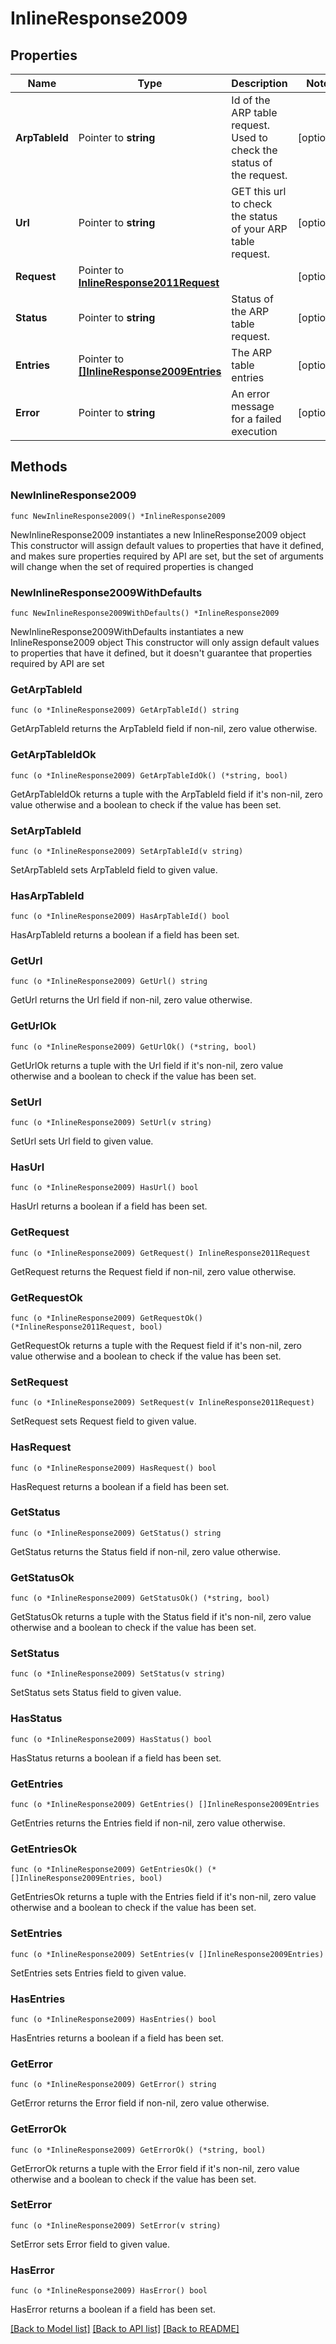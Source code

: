 # InlineResponse2009

## Properties

Name | Type | Description | Notes
------------ | ------------- | ------------- | -------------
**ArpTableId** | Pointer to **string** | Id of the ARP table request. Used to check the status of the request. | [optional] 
**Url** | Pointer to **string** | GET this url to check the status of your ARP table request. | [optional] 
**Request** | Pointer to [**InlineResponse2011Request**](InlineResponse2011Request.md) |  | [optional] 
**Status** | Pointer to **string** | Status of the ARP table request. | [optional] 
**Entries** | Pointer to [**[]InlineResponse2009Entries**](InlineResponse2009Entries.md) | The ARP table entries | [optional] 
**Error** | Pointer to **string** | An error message for a failed execution | [optional] 

## Methods

### NewInlineResponse2009

`func NewInlineResponse2009() *InlineResponse2009`

NewInlineResponse2009 instantiates a new InlineResponse2009 object
This constructor will assign default values to properties that have it defined,
and makes sure properties required by API are set, but the set of arguments
will change when the set of required properties is changed

### NewInlineResponse2009WithDefaults

`func NewInlineResponse2009WithDefaults() *InlineResponse2009`

NewInlineResponse2009WithDefaults instantiates a new InlineResponse2009 object
This constructor will only assign default values to properties that have it defined,
but it doesn't guarantee that properties required by API are set

### GetArpTableId

`func (o *InlineResponse2009) GetArpTableId() string`

GetArpTableId returns the ArpTableId field if non-nil, zero value otherwise.

### GetArpTableIdOk

`func (o *InlineResponse2009) GetArpTableIdOk() (*string, bool)`

GetArpTableIdOk returns a tuple with the ArpTableId field if it's non-nil, zero value otherwise
and a boolean to check if the value has been set.

### SetArpTableId

`func (o *InlineResponse2009) SetArpTableId(v string)`

SetArpTableId sets ArpTableId field to given value.

### HasArpTableId

`func (o *InlineResponse2009) HasArpTableId() bool`

HasArpTableId returns a boolean if a field has been set.

### GetUrl

`func (o *InlineResponse2009) GetUrl() string`

GetUrl returns the Url field if non-nil, zero value otherwise.

### GetUrlOk

`func (o *InlineResponse2009) GetUrlOk() (*string, bool)`

GetUrlOk returns a tuple with the Url field if it's non-nil, zero value otherwise
and a boolean to check if the value has been set.

### SetUrl

`func (o *InlineResponse2009) SetUrl(v string)`

SetUrl sets Url field to given value.

### HasUrl

`func (o *InlineResponse2009) HasUrl() bool`

HasUrl returns a boolean if a field has been set.

### GetRequest

`func (o *InlineResponse2009) GetRequest() InlineResponse2011Request`

GetRequest returns the Request field if non-nil, zero value otherwise.

### GetRequestOk

`func (o *InlineResponse2009) GetRequestOk() (*InlineResponse2011Request, bool)`

GetRequestOk returns a tuple with the Request field if it's non-nil, zero value otherwise
and a boolean to check if the value has been set.

### SetRequest

`func (o *InlineResponse2009) SetRequest(v InlineResponse2011Request)`

SetRequest sets Request field to given value.

### HasRequest

`func (o *InlineResponse2009) HasRequest() bool`

HasRequest returns a boolean if a field has been set.

### GetStatus

`func (o *InlineResponse2009) GetStatus() string`

GetStatus returns the Status field if non-nil, zero value otherwise.

### GetStatusOk

`func (o *InlineResponse2009) GetStatusOk() (*string, bool)`

GetStatusOk returns a tuple with the Status field if it's non-nil, zero value otherwise
and a boolean to check if the value has been set.

### SetStatus

`func (o *InlineResponse2009) SetStatus(v string)`

SetStatus sets Status field to given value.

### HasStatus

`func (o *InlineResponse2009) HasStatus() bool`

HasStatus returns a boolean if a field has been set.

### GetEntries

`func (o *InlineResponse2009) GetEntries() []InlineResponse2009Entries`

GetEntries returns the Entries field if non-nil, zero value otherwise.

### GetEntriesOk

`func (o *InlineResponse2009) GetEntriesOk() (*[]InlineResponse2009Entries, bool)`

GetEntriesOk returns a tuple with the Entries field if it's non-nil, zero value otherwise
and a boolean to check if the value has been set.

### SetEntries

`func (o *InlineResponse2009) SetEntries(v []InlineResponse2009Entries)`

SetEntries sets Entries field to given value.

### HasEntries

`func (o *InlineResponse2009) HasEntries() bool`

HasEntries returns a boolean if a field has been set.

### GetError

`func (o *InlineResponse2009) GetError() string`

GetError returns the Error field if non-nil, zero value otherwise.

### GetErrorOk

`func (o *InlineResponse2009) GetErrorOk() (*string, bool)`

GetErrorOk returns a tuple with the Error field if it's non-nil, zero value otherwise
and a boolean to check if the value has been set.

### SetError

`func (o *InlineResponse2009) SetError(v string)`

SetError sets Error field to given value.

### HasError

`func (o *InlineResponse2009) HasError() bool`

HasError returns a boolean if a field has been set.


[[Back to Model list]](../README.md#documentation-for-models) [[Back to API list]](../README.md#documentation-for-api-endpoints) [[Back to README]](../README.md)



